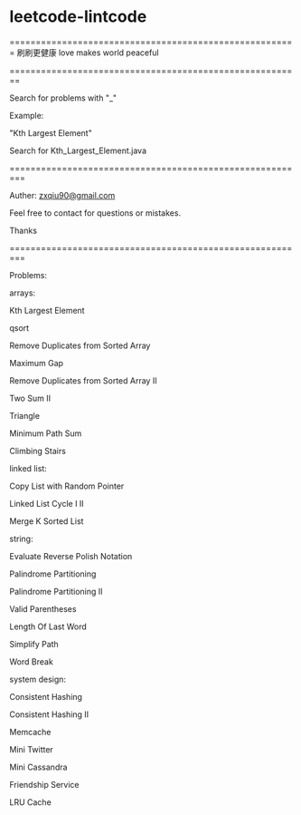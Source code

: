 # leetcode-lintcode
=======================================================
刷刷更健康
love makes world peaceful

========================================================

Search for problems with "_"

Example:

"Kth Largest Element"

Search for Kth_Largest_Element.java



=========================================================

Auther: zxqiu90@gmail.com

Feel free to contact for questions or mistakes.

Thanks


=========================================================

Problems:

arrays:

Kth Largest Element

qsort

Remove Duplicates from Sorted Array

Maximum Gap

Remove Duplicates from Sorted Array II

Two Sum II

Triangle

Minimum Path Sum

Climbing Stairs


linked list:

Copy List with Random Pointer

Linked List Cycle I II

Merge K Sorted List


string:

Evaluate Reverse Polish Notation

Palindrome Partitioning

Palindrome Partitioning II

Valid Parentheses

Length Of Last Word

Simplify Path

Word Break


system design:

Consistent Hashing

Consistent Hashing II

Memcache

Mini Twitter

Mini Cassandra

Friendship Service

LRU Cache
